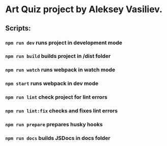 # Art Quiz project by Aleksey Vasiliev.

## Scripts:

### `npm run dev` runs project in development mode

### `npm run build` builds project in /dist folder

### `npm run watch` runs webpack in watch mode

### `npm start` runs webpack in dev mode

### `npm run lint` check project for lint errors

### `npm run lint:fix` checks and fixes lint errors

### `npm run prepare` prepares husky hooks

### `npm run docs` builds JSDocs in docs folder